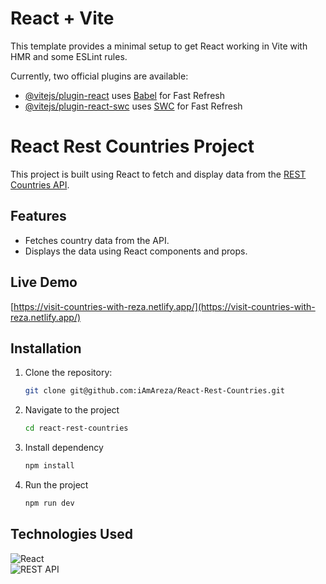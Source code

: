 # React + Vite

This template provides a minimal setup to get React working in Vite with HMR and some ESLint rules.

Currently, two official plugins are available:

- [@vitejs/plugin-react](https://github.com/vitejs/vite-plugin-react/blob/main/packages/plugin-react/README.md) uses [Babel](https://babeljs.io/) for Fast Refresh
- [@vitejs/plugin-react-swc](https://github.com/vitejs/vite-plugin-react-swc) uses [SWC](https://swc.rs/) for Fast Refresh 



# React Rest Countries Project

This project is built using React to fetch and display data from the [REST Countries API](https://restcountries.com/v3.1/all).

## Features
- Fetches country data from the API.
- Displays the data using React components and props.


## Live Demo
[https://visit-countries-with-reza.netlify.app/](https://visit-countries-with-reza.netlify.app/) 

## Installation
1. Clone the repository:
   ```bash
   git clone git@github.com:iAmAreza/React-Rest-Countries.git

2. Navigate to the project 
   ```bash 
   cd react-rest-countries
3. Install dependency 
   ```bash 
   npm install 
4. Run the project 
   ```bash 
   npm run dev 


## Technologies Used
![React](https://img.shields.io/badge/React-20232A?style=for-the-badge&logo=react&logoColor=61DAFB)  
![REST API](https://img.shields.io/badge/REST%20API-FF6F00?style=for-the-badge&logo=postman&logoColor=white)
